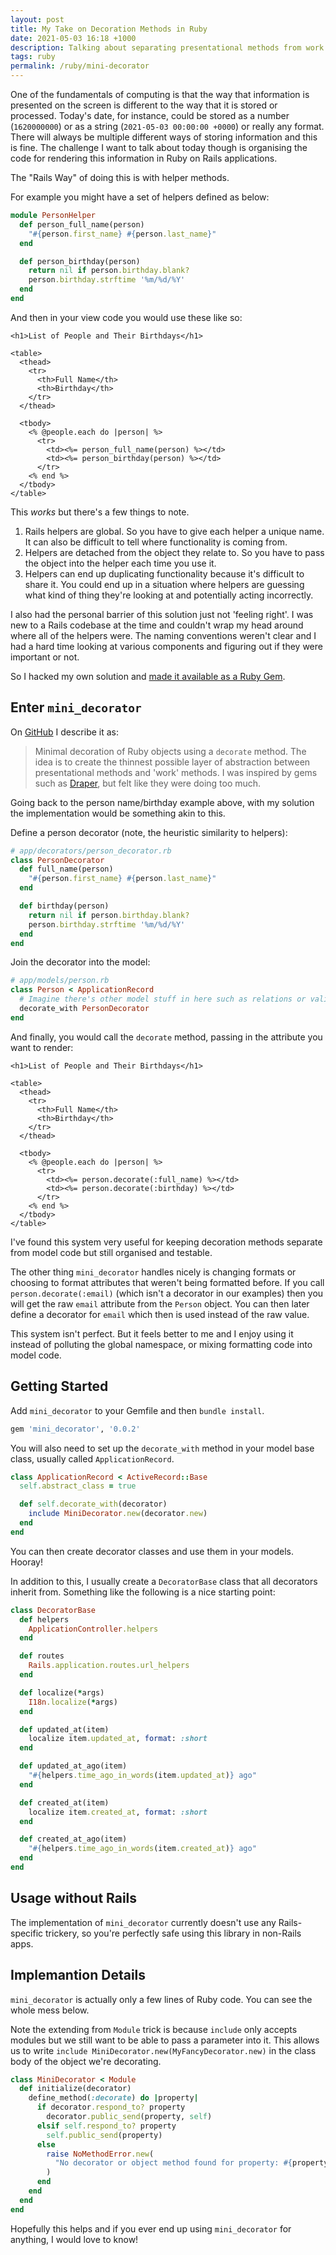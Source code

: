 ```yaml
---
layout: post
title: My Take on Decoration Methods in Ruby
date: 2021-05-03 16:18 +1000
description: Talking about separating presentational methods from work methods in Rails models and how the helper pattern can be improved.
tags: ruby
permalink: /ruby/mini-decorator
---
```


One of the fundamentals of computing is that the way that information is presented on the screen is different to the way that it is stored or processed.
Today's date, for instance, could be stored as a number (`1620000000`) or as a string (`2021-05-03 00:00:00 +0000`) or really any format.
There will always be multiple different ways of storing information and this is fine.
The challenge I want to talk about today though is organising the code for rendering this information in Ruby on Rails applications.

The "Rails Way" of doing this is with helper methods.

For example you might have a set of helpers defined as below:

```ruby
module PersonHelper
  def person_full_name(person)
    "#{person.first_name} #{person.last_name}"
  end

  def person_birthday(person)
    return nil if person.birthday.blank?
    person.birthday.strftime '%m/%d/%Y'
  end
end
```

And then in your view code you would use these like so:

```erb
<h1>List of People and Their Birthdays</h1>

<table>
  <thead>
    <tr>
      <th>Full Name</th>
      <th>Birthday</th>
    </tr>
  </thead>

  <tbody>
    <% @people.each do |person| %>
      <tr>
        <td><%= person_full_name(person) %></td>
        <td><%= person_birthday(person) %></td>
      </tr>
    <% end %>
  </tbody>
</table>
```

This *works* but there's a few things to note.

1. Rails helpers are global. So you have to give each helper a unique name. It can also be difficult to tell where functionality is coming from.
2. Helpers are detached from the object they relate to. So you have to pass the object into the helper each time you use it.
3. Helpers can end up duplicating functionality because it's difficult to share it. You could end up in a situation where helpers are guessing what kind of thing they're looking at and potentially acting incorrectly.

I also had the personal barrier of this solution just not 'feeling right'.
I was new to a Rails codebase at the time and couldn't wrap my head around where all of the helpers were.
The naming conventions weren't clear and I had a hard time looking at various components and figuring out if they were important or not.

So I hacked my own solution and [made it available as a Ruby Gem](https://rubygems.org/gems/mini_decorator).

## Enter `mini_decorator`

On [GitHub](https://github.com/1vasari/mini_decorator) I describe it as:

> Minimal decoration of Ruby objects using a `decorate` method.
> The idea is to create the thinnest possible layer of abstraction between presentational methods and 'work' methods.
> I was inspired by gems such as [Draper](https://github.com/drapergem/draper), but felt like they were doing too much.

Going back to the person name/birthday example above, with my solution the implementation would be something akin to this.

Define a person decorator (note, the heuristic similarity to helpers):

```ruby
# app/decorators/person_decorator.rb
class PersonDecorator
  def full_name(person)
    "#{person.first_name} #{person.last_name}"
  end

  def birthday(person)
    return nil if person.birthday.blank?
    person.birthday.strftime '%m/%d/%Y'
  end
end
```

Join the decorator into the model:

```ruby
# app/models/person.rb
class Person < ApplicationRecord
  # Imagine there's other model stuff in here such as relations or validation..
  decorate_with PersonDecorator
end
```

And finally, you would call the `decorate` method, passing in the attribute you want to render:

```erb
<h1>List of People and Their Birthdays</h1>

<table>
  <thead>
    <tr>
      <th>Full Name</th>
      <th>Birthday</th>
    </tr>
  </thead>

  <tbody>
    <% @people.each do |person| %>
      <tr>
        <td><%= person.decorate(:full_name) %></td>
        <td><%= person.decorate(:birthday) %></td>
      </tr>
    <% end %>
  </tbody>
</table>
```

I've found this system very useful for keeping decoration methods separate from model code but still organised and testable.

The other thing `mini_decorator` handles nicely is changing formats or choosing to format attributes that weren't being formatted before.
If you call `person.decorate(:email)` (which isn't a decorator in our examples) then you will get the raw `email` attribute from the `Person` object.
You can then later define a decorator for `email` which then is used instead of the raw value.

This system isn't perfect.
But it feels better to me and I enjoy using it instead of polluting the global namespace, or mixing formatting code into model code.

## Getting Started

Add `mini_decorator` to your Gemfile and then `bundle install`.

```ruby
gem 'mini_decorator', '0.0.2'
```

You will also need to set up the `decorate_with` method in your model base class, usually called `ApplicationRecord`.

```ruby
class ApplicationRecord < ActiveRecord::Base
  self.abstract_class = true

  def self.decorate_with(decorator)
    include MiniDecorator.new(decorator.new)
  end
end
```

You can then create decorator classes and use them in your models. Hooray!

In addition to this, I usually create a `DecoratorBase` class that all decorators inherit from.
Something like the following is a nice starting point:

```ruby
class DecoratorBase
  def helpers
    ApplicationController.helpers
  end

  def routes
    Rails.application.routes.url_helpers
  end

  def localize(*args)
    I18n.localize(*args)
  end

  def updated_at(item)
    localize item.updated_at, format: :short
  end

  def updated_at_ago(item)
    "#{helpers.time_ago_in_words(item.updated_at)} ago"
  end

  def created_at(item)
    localize item.created_at, format: :short
  end

  def created_at_ago(item)
    "#{helpers.time_ago_in_words(item.created_at)} ago"
  end
end
```

## Usage without Rails

The implementation of `mini_decorator` currently doesn't use any Rails-specific trickery, so you're perfectly safe using this library in non-Rails apps.

## Implemantion Details

`mini_decorator` is actually only a few lines of Ruby code. You can see the whole mess below.

Note the extending from `Module` trick is because `include` only accepts modules but we still want to be able to pass a parameter into it.
This allows us to write `include MiniDecorator.new(MyFancyDecorator.new)` in the class body of the object we're decorating.

```ruby
class MiniDecorator < Module
  def initialize(decorator)
    define_method(:decorate) do |property|
      if decorator.respond_to? property
        decorator.public_send(property, self)
      elsif self.respond_to? property
        self.public_send(property)
      else
        raise NoMethodError.new(
          "No decorator or object method found for property: #{property}"
        )
      end
    end
  end
end
```

Hopefully this helps and if you ever end up using `mini_decorator` for anything, I would love to know!
